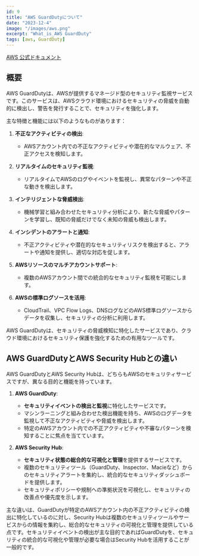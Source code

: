 ```yaml
---
id: 9
title: "AWS GuardDutyについて"
date: "2023-12-4"
image: "/images/aws.png"
excerpt: "What_is_AWS GuardDuty"
tags: [aws, GuardDuty]
---
```


[AWS 公式ドキュメント](https://docs.aws.amazon.com/ja_jp/guardduty/latest/ug/what-is-guardduty.html)

## 概要

AWS GuardDutyは、AWSが提供するマネージド型のセキュリティ監視サービスです。このサービスは、AWSクラウド環境におけるセキュリティの脅威を自動的に検出し、警告を発行することで、セキュリティを強化します。

主な特徴と機能には以下のようなものがあります：

1. **不正なアクティビティの検出**:
   - AWSアカウント内での不正なアクティビティや潜在的なマルウェア、不正アクセスを検知します。
  
2. **リアルタイムのセキュリティ監視**:
   - リアルタイムでAWSのログやイベントを監視し、異常なパターンや不正な動きを検出します。
  
3. **インテリジェントな脅威検出**:
   - 機械学習と組み合わせたセキュリティ分析により、新たな脅威やパターンを学習し、既知の脅威だけでなく未知の脅威も検出します。
  
4. **インシデントのアラートと通知**:
   - 不正アクティビティや潜在的なセキュリティリスクを検出すると、アラートや通知を提供し、適切な対応を促します。
  
5. **AWSリソースのマルチアカウントサポート**:
   - 複数のAWSアカウント間での統合的なセキュリティ監視を可能にします。
  
6. **AWSの標準ログソースを活用**:
   - CloudTrail、VPC Flow Logs、DNSログなどのAWS標準ログソースからデータを収集し、セキュリティの分析に利用します。

AWS GuardDutyは、セキュリティの脅威検知に特化したサービスであり、クラウド環境におけるセキュリティ保護を強化するための有用なツールです。

## AWS GuardDutyとAWS Security Hubとの違い

AWS GuardDutyとAWS Security Hubは、どちらもAWSのセキュリティサービスですが、異なる目的と機能を持っています。

1. **AWS GuardDuty**:
   - **セキュリティイベントの検出と監視**に特化したサービスです。
   - マシンラーニングと組み合わせた検出機能を持ち、AWSのログデータを監視して不正なアクティビティや脅威を検出します。
   - 特定のAWSアカウント内での不正アクティビティや不審なパターンを検知することに焦点を当てています。

2. **AWS Security Hub**:
   - **セキュリティ状態の総合的な可視化と管理**を提供するサービスです。
   - 複数のセキュリティツール（GuardDuty、Inspector、Macieなど）からのセキュリティアラートを集約し、統合的なセキュリティダッシュボードを提供します。
   - セキュリティポリシーや規制への準拠状況を可視化し、セキュリティの改善点や優先度を示します。

主な違いは、GuardDutyが特定のAWSアカウント内の不正アクティビティの検出に特化しているのに対し、Security Hubは複数のセキュリティツールやサービスからの情報を集約し、総合的なセキュリティの可視化と管理を提供している点です。セキュリティイベントの検出が主な目的であればGuardDutyを、セキュリティの統合的な可視化や管理が必要な場合はSecurity Hubを活用することが一般的です。